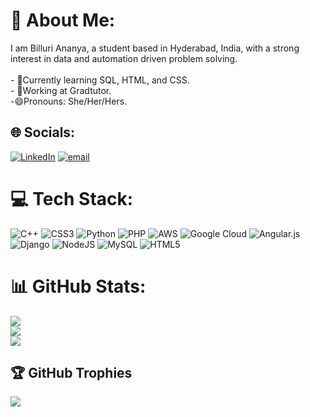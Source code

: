 # 💫 About Me:    
I am Billuri Ananya, a student based in Hyderabad, India, with a strong interest in data and automation driven problem solving.<br><br> - 🌱Currently learning SQL, HTML, and CSS.<br> - 💼Working at Gradtutor.<br> -😄Pronouns: She/Her/Hers.<br>


## 🌐 Socials:
[![LinkedIn](https://img.shields.io/badge/LinkedIn-%230077B5.svg?logo=linkedin&logoColor=white)](https://linkedin.com/in/ananyabilluri) [![email](https://img.shields.io/badge/Email-D14836?logo=gmail&logoColor=white)](mailto:billuriananya@gmail.com) 

# 💻 Tech Stack:
![C++](https://img.shields.io/badge/c++-%2300599C.svg?style=for-the-badge&logo=c%2B%2B&logoColor=white) ![CSS3](https://img.shields.io/badge/css3-%231572B6.svg?style=for-the-badge&logo=css3&logoColor=white) ![Python](https://img.shields.io/badge/python-3670A0?style=for-the-badge&logo=python&logoColor=ffdd54) ![PHP](https://img.shields.io/badge/php-%23777BB4.svg?style=for-the-badge&logo=php&logoColor=white) ![AWS](https://img.shields.io/badge/AWS-%23FF9900.svg?style=for-the-badge&logo=amazon-aws&logoColor=white) ![Google Cloud](https://img.shields.io/badge/GoogleCloud-%234285F4.svg?style=for-the-badge&logo=google-cloud&logoColor=white) ![Angular.js](https://img.shields.io/badge/angular.js-%23E23237.svg?style=for-the-badge&logo=angularjs&logoColor=white) ![Django](https://img.shields.io/badge/django-%23092E20.svg?style=for-the-badge&logo=django&logoColor=white) ![NodeJS](https://img.shields.io/badge/node.js-6DA55F?style=for-the-badge&logo=node.js&logoColor=white) ![MySQL](https://img.shields.io/badge/mysql-4479A1.svg?style=for-the-badge&logo=mysql&logoColor=white) ![HTML5](https://img.shields.io/badge/html5-%23E34F26.svg?style=for-the-badge&logo=html5&logoColor=white)
# 📊 GitHub Stats:
![](https://github-readme-stats.vercel.app/api?username=Ananyabilluri&theme=cobalt&hide_border=false&include_all_commits=true&count_private=false)<br/>
![](https://nirzak-streak-stats.vercel.app/?user=Ananyabilluri&theme=cobalt&hide_border=false)<br/>
![](https://github-readme-stats.vercel.app/api/top-langs/?username=Ananyabilluri&theme=cobalt&hide_border=false&include_all_commits=true&count_private=false&layout=compact)

## 🏆 GitHub Trophies
![](https://github-profile-trophy.vercel.app/?username=Ananyabilluri&theme=radical&no-frame=false&no-bg=true&margin-w=4)

<!-- Proudly created with GPRM ( https://gprm.itsvg.in ) -->
